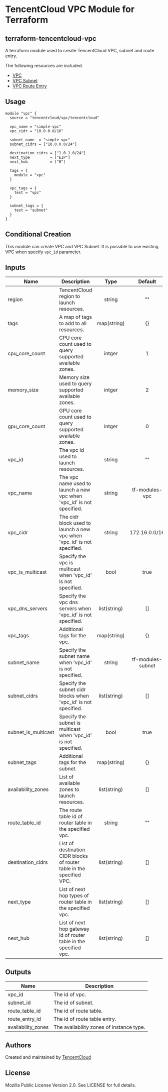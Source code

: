 # TencentCloud VPC Module for Terraform

## terraform-tencentcloud-vpc

A terraform module used to create TencentCloud VPC, subnet and route entry.

The following resources are included.

* [VPC](https://www.terraform.io/docs/providers/tencentcloud/r/vpc.html)
* [VPC Subnet](https://www.terraform.io/docs/providers/tencentcloud/r/subnet.html)
* [VPC Route Entry](https://www.terraform.io/docs/providers/tencentcloud/r/route_table_entry.html)

## Usage

```hcl
module "vpc" {
  source = "tencentcloud/vpc/tencentcloud"

  vpc_name = "simple-vpc"
  vpc_cidr = "10.0.0.0/16"

  subnet_name  = "simple-vpc"
  subnet_cidrs = ["10.0.0.0/24"]

  destination_cidrs = ["1.0.1.0/24"]
  next_type         = ["EIP"]
  next_hub          = ["0"]

  tags = {
    module = "vpc"
  }

  vpc_tags = {
    test = "vpc"
  }

  subnet_tags = {
    test = "subnet"
  }
}
```

## Conditional Creation

This module can create VPC and VPC Subnet.
It is possible to use existing VPC when specify `vpc_id` parameter.

## Inputs

| Name | Description | Type | Default | Required |
|------|-------------|:----:|:-----:|:-----:|
| region | TencentCloud region to launch resources. | string | "" | no
| tags | A map of tags to add to all resources. | map(string) | {} | no
| cpu_core_count | CPU core count used to query supported available zones. | intger | 1 | no
| memory_size | Memory size used to query supported available zones. | intger | 2 | no
| gpu_core_count | GPU core count used to query supported available zones. | intger | 0 | no
| vpc_id | The vpc id used to launch resources. | string | "" | no
| vpc_name | The vpc name used to launch a new vpc when 'vpc_id' is not specified. | string | tf-modules-vpc | no
| vpc_cidr | The cidr block used to launch a new vpc when 'vpc_id' is not specified. | string | 172.16.0.0/16 | no
| vpc_is_multicast | Specify the vpc is multicast when 'vpc_id' is not specified. | bool | true | no
| vpc_dns_servers | Specify the vpc dns servers when 'vpc_id' is not specified. | list(string) | [] | no
| vpc_tags | Additional tags for the vpc. | map(string) | {} | no
| subnet_name | Specify the subnet name when 'vpc_id' is not specified. | string | tf-modules-subnet | no
| subnet_cidrs | Specify the subnet cidr blocks when 'vpc_id' is not specified. | list(string) | [] | no
| subnet_is_multicast | Specify the subnet is multicast when 'vpc_id' is not specified. | bool | true | no
| subnet_tags | Additional tags for the subnet. | map(string) | {} | no
| availability_zones | List of available zones to launch resources. | list(string) | [] | no
| route_table_id | The route table id of router table in the specified vpc. | string | "" | no
| destination_cidrs | List of destination CIDR blocks of router table in the specified VPC. | list(string) | [] | no
| next_type | List of next hop types of router table in the specified vpc. | list(string) | [] | no
| next_hub | List of next hop gateway id of router table in the specified vpc. | list(string) | [] | no

## Outputs

| Name | Description |
|------|-------------|
| vpc_id | The id of vpc. |
| subnet_id | The id of subnet. |
| route_table_id | The id of route table. |
| route_entry_id | The id of route table entry. |
| availability_zones | The availability zones of instance type. |

## Authors

Created and maintained by [TencentCloud](https://github.com/terraform-providers/terraform-provider-tencentcloud)

## License

Mozilla Public License Version 2.0.
See LICENSE for full details.
